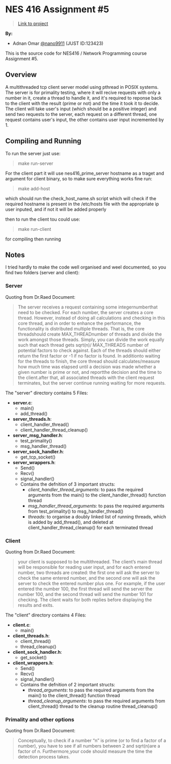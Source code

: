 # NES 416 Assignment #5
>[Link to project](https://github.com/nano9911/NES416-Assignments/tree/main/Assignment-5)

**By:**
- Adnan Omar [@nano9911](https://github.com/nano9911) (JUST ID:123423)

This is the source code for NES416 / Network Programming course Assignment #5.

## Overview
A multithreaded tcp client server model using pthread in POSIX systems.
The server is for primality testing, where it will recive requests with only a number in it,
create a thread to handle it, and it's required to reponse back to the client with the
result (prime or not) and the time it took it to decide. The client will take user's input
(which should be a positive integer) and send two requests to the server, each request on
a different thread, one request contains user's input, the other contains user input incremented
by 1.

## Compiling and Running
To run the server just use:
> make run-server

For the client part it will use nes416_prime_server hostname as a traget and argument for client binary, so to make sure everything works fine run:
> make add-host

which should run the check_host_name.sh script which will check if the required hostname is present in the /etc/hosts file with the appropriate ip user inputed, and if not it will be added properly

then to run the client tou could use:
> make run-client

for compiling then running

## Notes
I tried hardly to make the code well organised and weel documented,
so you find two folders (server and client):
### Server
Quoting from Dr.Raed Document:
> The server receives a request containing some integernumberthat need to be checked. For each
> number, the server creates a core thread. However, instead of doing all calculations and checking
> in this core thread, and in order to enhance the performance, the functionality is distributed
> multiple threads. That is, the core threadshould create MAX_THREADnumber of threads and divide the
> work amongst those threads. Simply, you can divide the work equally such that each thread gets 
> sqrt(n)/ MAX_THREADS number of potential factors to check against. Each of the threads should either
> return the first factor or -1 if no factor is found. In additionto waiting for the threads to finish,
> the core thread should calculates/measure how much time was elapsed until a decision was made whether
> a given number is prime or not, and reportthe decision and the time to the client.after that, all
> associated threads with the client request terminates, but the server continue running waiting for more requests.

The "server" directory contains 5 Files:
- **server.c**:
  - main()
  - add_thread()
- **server_threads.h**:
  - client_handler_thread()
  - client_handler_thread_cleanup()
- **server_msg_handler.h**:
  - test_primality()
  - msg_handler_thread()
- **server_sock_handler.h**:
  - get_tcp_socket()
- **server_wrappers.h**:
  - Send()
  - Recv()
  - signal_handler()
  - Contains the defnition of 3 important structs:
    - *client_handler_thread_arguments*: to pass the required arguments from the main() to the client_handler_thread() function thread
    - *msg_handler_thread_arguments*: to pass the required arguments from test_primality() to msg_handler_thread()
    - *threads*: to organise a doubly linked list of running threads, which is added by add_thread(), and deleted at client_handler_thread_cleanup() for each terminated thread

### Client
Quoting from Dr.Raed Document:
> your client is supposed to be multithreaded. The client’s main thread will be responsible for reading
> user input, and for each entered number, two threads are created: the first one will ask the server to
> check the same entered number, and the second one will ask the server to check the entered number plus
> one.  For example, if the user entered the number 100, the first thread will send the server the
> number 100, and the second thread will send the number 101 for checking. The client waits for both replies
> before displaying the results and exits.

The "client" directory contains 4 Files:
- **client.c**:
  - main()
- **client_threads.h**:
  - client_thread()
  - thread_cleanup()
- **client_sock_handler.h**:
  - get_socket()
- **client_wrappers.h**:
  - Send()
  - Recv()
  - signal_handler()
  - Contains the defnition of 2 important structs:
    - *thread_arguments*: to pass the required arguments from the main() to the client_thread() function thread
    - *thread_cleanup_arguments*: to pass the required arguments from client_thread() thread to the cleanup routine thread_cleanup()

### Primality and other options
Quoting from Dr.Raed Document:
> Conceptually, to check if a number “n” is prime (or to find a factor of a number), you have to see if all numbers
> between 2 and sqrt(n)are a factor of n. Furthermore,your code should measure the time the detection process takes.

